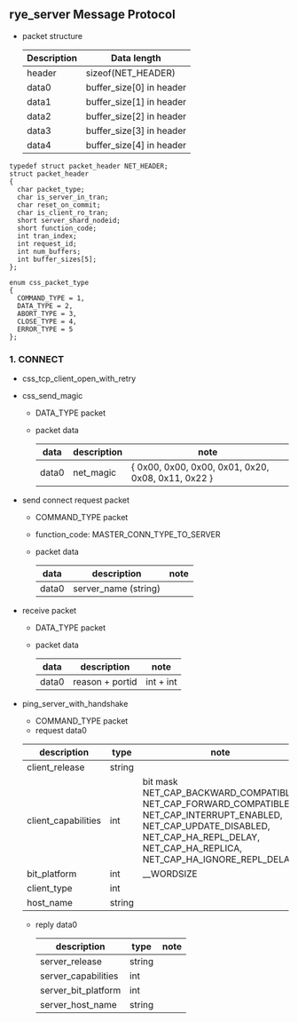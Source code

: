## rye_server Message Protocol

  * packet structure 

	|Description |	Data length |
    |--------| --------|
	| header | sizeof(NET_HEADER) |
	| data0 | buffer_size[0] in header |
	| data1 | buffer_size[1] in header |
	| data2 | buffer_size[2] in header |
	| data3 | buffer_size[3] in header |
	| data4 | buffer_size[4] in header |

```
typedef struct packet_header NET_HEADER;
struct packet_header
{
  char packet_type;
  char is_server_in_tran;
  char reset_on_commit;
  char is_client_ro_tran;
  short server_shard_nodeid;
  short function_code;
  int tran_index;
  int request_id;
  int num_buffers;
  int buffer_sizes[5];
};

enum css_packet_type
{
  COMMAND_TYPE = 1,
  DATA_TYPE = 2,
  ABORT_TYPE = 3,
  CLOSE_TYPE = 4,
  ERROR_TYPE = 5
};

```

### 1. CONNECT

  * css_tcp_client_open_with_retry

  * css_send_magic
    * DATA_TYPE packet

    * packet data

      | data | description | note |
      | -------- | -------- | -------- |
      | data0 | net_magic | { 0x00, 0x00, 0x00, 0x01, 0x20, 0x08, 0x11, 0x22 } |

  * send connect request packet
    * COMMAND_TYPE packet
    * function_code: MASTER_CONN_TYPE_TO_SERVER
    * packet data

      | data | description | note |
      | -------- | -------- | -------- |
      | data0 | server_name (string) |  |

  * receive packet
    * DATA_TYPE packet
    * packet data

      | data | description | note |
      | -------- | -------- | -------- |
      | data0 | reason + portid | int + int |

  * ping_server_with_handshake
    *  COMMAND_TYPE packet
    *  request data0

      | description | type | note |
      | -------- | -------- | -------- |
      | client_release | string |  |
      | client_capabilities | int | bit mask <br> NET_CAP_BACKWARD_COMPATIBLE, NET_CAP_FORWARD_COMPATIBLE, NET_CAP_INTERRUPT_ENABLED, NET_CAP_UPDATE_DISABLED, NET_CAP_HA_REPL_DELAY, NET_CAP_HA_REPLICA, NET_CAP_HA_IGNORE_REPL_DELAY |
      | bit_platform | int | __WORDSIZE |
      | client_type | int |  |
      | host_name | string |  |

    * reply data0

      | description | type | note |
      | -------- | -------- | -------- |
      | server_release | string |  |
      | server_capabilities | int |  |
      | server_bit_platform | int |  |
      | server_host_name | string |  |


